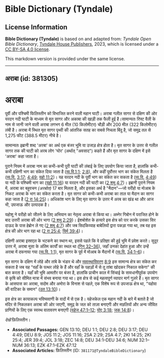 # Bible Dictionary (Tyndale)

## License Information

**Bible Dictionary (Tyndale)** is based on and adapted from: _Tyndale Open Bible Dictionary_, [Tyndale House Publishers](https://tyndaleopenresources.com/), 2023, which is licensed under a [CC BY-SA 4.0 license](https://creativecommons.org/licenses/by-sa/4.0/legalcode.en).

This markdown version is provided under the same license.



--------------------------------

## अराबा (id: 381305)

अराबा
=====

पूर्वी और पश्चिमी फिलिस्तीन को विभाजित करने वाली महान घाटी। अराबा गलील सागर से दक्षिण की ओर यरदन नदी घाटी के माध्यम से मृत सागर और अकाबा की खाड़ी तक फैली हुई है।सामान्यतः रिफ्ट वैली के नाम से जानी जाने वाली अराबा लगभग 6 मील (10 किलोमीटर) चौड़ी और 200 मील (322 किलोमीटर) लंबी है। अराबा में स्थित मृत सागर पृथ्वी की आंतरिक सतह का सबसे निचला बिंदु है, जो समुद्र तल से 1,275 फीट (388\.5 मीटर) नीचे है।

सामान्यतः इब्रानी शब्द 'अरबा' का अर्थ एक बंजर भूमि या उजाड़ क्षेत्र होता है। मृत सागर के उत्तर से गलील सागर तक की घाटी को अरब लोग 'घोर' (अर्थात् "अवसाद") कहते हैं और मृत सागर के दक्षिण में इसे 'अराबा' कहा जाता है।

पुराने नियम में अराबा नाम का कभी\-कभी पूरी घाटी की लंबाई के लिए उपयोग किया जाता है, हालांकि कभी\-कभी दक्षिणी भाग का संकेत दिया जाता है ([व्य.वि.1:1](https://ref.ly/Deut1:1); [2:8](https://ref.ly/Deut2:8)), और कहीं पूर्वोत्तर भाग का संकेत मिलता है ([व्य.वि.](https://ref.ly/Deut1:1) [3:17](https://ref.ly/Deut3:17); [4:49](https://ref.ly/Deut4:49); [यहो 11:2](https://ref.ly/Josh11:2))। यह यरदन नदी के पूर्वी भाग का संकेत कर सकता है ([व्य.वि.](https://ref.ly/Deut1:1) [4:49](https://ref.ly/Deut4:49)) या नदी के पश्चिमी भाग का ([यहो 11:16](https://ref.ly/Josh11:16)) या यरदन नदी की घाटी का ([2 शमू 4:7](https://ref.ly/2Sam4:7))। इब्रानी पुराने नियम में, अराबा का बहुवचन *(*अरबोत*)* 17 बार मिलता है, और इसका अर्थ है "मैदान"—जो यरीहो या मोआब के निकट अराबा के भाग का संकेत करता है। मृत सागर को कभी\-कभी अराबा का ताल या मैदान का सागर कहा जाता है ([2 रा 14:25](https://ref.ly/2Kgs14:25))। अधिकांश भाग के लिए मृत सागर के उत्तर में अरब का खंड था और आज भी, उपजाऊ और उत्पादक है।

यहोशू ने यरीहो को जीतने के लिए अभियान का नेतृत्व अराबा से किया था। अब्नेर गिबोन में पराजित होने के बाद उत्तरी अराबा की ओर भागा ([2 शमू 2:29](https://ref.ly/2Sam2:29))। ईशबोशेत के हत्यारे इस क्षेत्र को पार करके उसका सिर दाऊद के पास हेब्रोन ले गए ([2 शमू 4:7](https://ref.ly/2Sam4:7)) और जब सिदकिय्याह बाबेलियों द्वारा पकड़ा गया था, तब वह इस क्षेत्र की ओर भाग रहा था ([2 रा 25:4](https://ref.ly/2Kgs25:4); [यिर्म 39:4](https://ref.ly/Jer39:4))।

दक्षिणी अराबा इस्राएल के भटकने का स्थान था, इससे पहले कि वे प्रतिज्ञा की हुई भूमि में प्रवेश करते। सुदूर उत्तर में, अराबा मूसा के अंतिम कार्यों का स्थल था ([गिन 32–36](https://ref.ly/Num32:1-Num36:13)), जहाँ उनका देहांत हुआ और उन्हें अराबा में दफनाया गया ([व्य.वि. 1:1](https://ref.ly/Deut1:1)), मृत सागर के पूर्व में मोआब के मैदानों में ([व्य.वि.](https://ref.ly/Deut1:1) [34:1–6](https://ref.ly/Deut34:1-Deut34:6))।

मृत सागर के दक्षिण में लोहे और तांबे के भंडार थे और [व्यवस्थाविवरण](https://ref.ly/Deut1:1) [8:9](https://ref.ly/Deut8:9) इस सामान्य क्षेत्र का संकेत कर सकता है जब यह "वहाँ के पत्थर लोहे के हैं और वहाँ के पहाड़ों में से तू तांबा खोदकर निकाल सकेगा" की बात करता है। यहाँ की भूमि आमतौर पर बंजर है, हालांकि प्राचीन काल में सिंचाई के सावधानीपूर्वक उपयोग से कृषि को सीमित मात्रा में संभव बनाया गया था। इस क्षेत्र से कई महत्वपूर्ण व्यापार मार्ग गुज़रे हैं। मृत सागर के आसपास का अराबा, सदोम और अमोरा के विनाश से पहले, एक विशेष रूप से उपजाऊ क्षेत्र था, "यहोवा की वाटिका के समान" ([उत 13:10](https://ref.ly/Gen13:10))।

इस क्षेत्र का कायाकल्प भविष्यवाणी के वादों में से एक है। यहेजकेल एक महान नदी के बारे में बताते है जो मंदिर से निकलकर अराबा की ओर जाएगी, समुद्र के जल को ताज़ा बनाएगी और मछलियों और अन्य जीवित प्राणियों के लिए एक स्वस्थ वातावरण बनाएगी ([यहेज 47:1–12](https://ref.ly/Ezek47:1-Ezek47:12); [योए 3:18](https://ref.ly/Joel3:18); [जक 14:8](https://ref.ly/Zech14:8))। 

*देखें* फ़िलिस्तीन।

* **Associated Passages:** GEN 13:10; DEU 1:1; DEU 2:8; DEU 3:17; DEU 4:49; DEU 8:9; JOS 11:2; JOS 11:16; 2SA 2:29; 2SA 4:7; 2KI 14:25; 2KI 25:4; JER 39:4; JOL 3:18; ZEC 14:8; DEU 34:1–DEU 34:6; NUM 32:1–NUM 36:13; EZK 47:1–EZK 47:12
* **Associated Articles:** फ़िलिस्तीन (ID: `381171@TyndaleBibleDictionary`)

